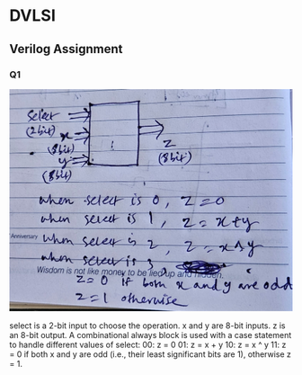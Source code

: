 # DVLSI  

## Verilog Assignment  

### Q1   
![Question](Verilog_Q1/Question.jpg)  

select is a 2-bit input to choose the operation.
x and y are 8-bit inputs.
z is an 8-bit output.
A combinational always block is used with a case statement to handle different values of select:
00: z = 0
01: z = x + y
10: z = x ^ y
11: z = 0 if both x and y are odd (i.e., their least significant bits are 1), otherwise z = 1.